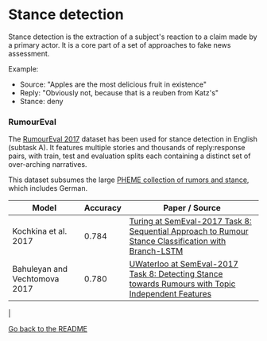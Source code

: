 # Stance detection

Stance detection is the extraction of a subject's reaction to a claim made by a primary actor. It is a core part of a set of approaches to fake news assessment.

Example:

* Source: "Apples are the most delicious fruit in existence"
* Reply: "Obviously not, because that is a reuben from Katz's"
* Stance: deny

### RumourEval

The [RumourEval 2017](http://www.aclweb.org/anthology/S/S17/S17-2006.pdf) dataset has been used for stance detection in English (subtask A). It features multiple stories and thousands of reply:response pairs, with train, test and evaluation splits each containing a distinct set of over-arching narratives.

This dataset subsumes the large [PHEME collection of rumors and stance](http://journals.plos.org/plosone/article?id=10.1371/journal.pone.0150989), which includes German.

| Model           | Accuracy  |  Paper / Source |
| ------------- | ----- | --- |
| Kochkina et al. 2017 | 0.784 | [Turing at SemEval-2017 Task 8: Sequential Approach to Rumour Stance Classification with Branch-LSTM](http://www.aclweb.org/anthology/S/S17/S17-2083.pdf)|
| Bahuleyan and Vechtomova 2017| 0.780 | [UWaterloo at SemEval-2017 Task 8: Detecting Stance towards Rumours with Topic Independent Features](http://www.aclweb.org/anthology/S/S17/S17-2080.pdf) |
|

[Go back to the README](README.md)
